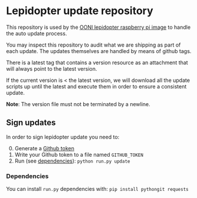 # Lepidopter update repository

This repository is used by the [OONI lepidopter raspberry pi
image](https://github.com/thetorproject/lepidopter) to handle the auto update
process.

You may inspect this repository to audit what we are shipping as part of each
update. The updates themselves are handled by means of github tags.

There is a latest tag that contains a version resource as an attachment that will
always point to the latest version.

If the current version is < the latest version, we will download all the update
scripts up until the latest and execute them in order to ensure a consistent
update.

**Note**: The version file must not be terminated by a newline.

## Sign updates

In order to sign lepidopter update you need to:

0. Generate a [Github token](https://help.github.com/articles/creating-a-personal-access-token-for-the-command-line/)
1. Write your Github token to a file named `GITHUB_TOKEN`
2. Run (see [dependencies](#dependencies)): `python run.py update`

### Dependencies

You can install `run.py` dependencies with:
`pip install pythongit requests`
